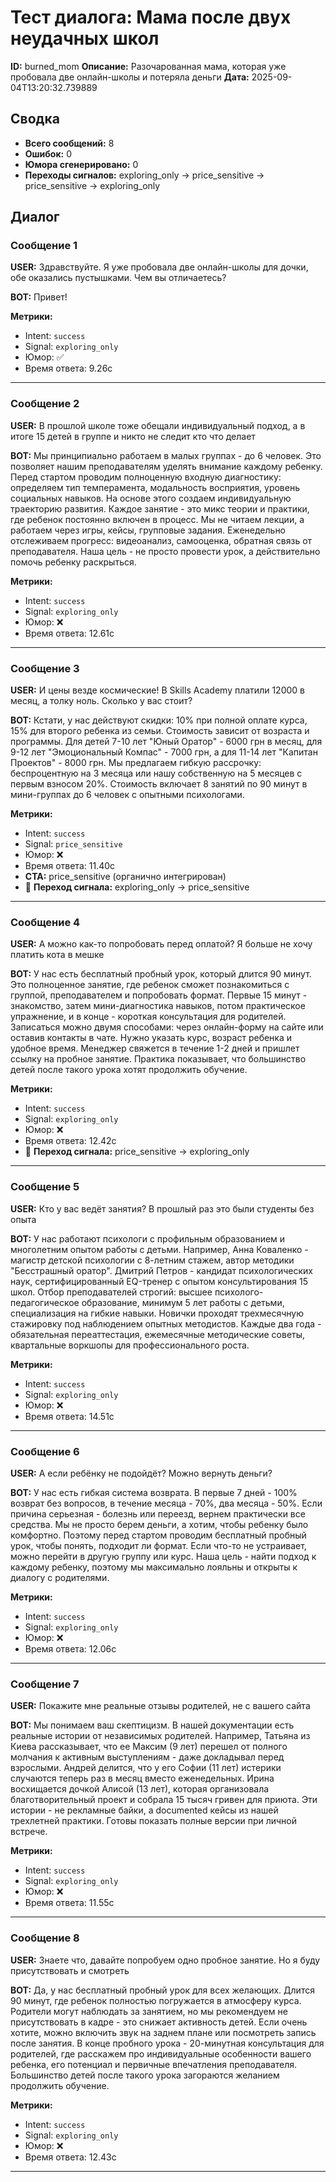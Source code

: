 # Тест диалога: Мама после двух неудачных школ

**ID:** burned_mom
**Описание:** Разочарованная мама, которая уже пробовала две онлайн-школы и потеряла деньги
**Дата:** 2025-09-04T13:20:32.739889

## Сводка

- **Всего сообщений:** 8
- **Ошибок:** 0
- **Юмора сгенерировано:** 0
- **Переходы сигналов:** exploring_only → price_sensitive → price_sensitive → exploring_only

## Диалог

### Сообщение 1

**USER:** Здравствуйте. Я уже пробовала две онлайн-школы для дочки, обе оказались пустышками. Чем вы отличаетесь?

**BOT:** Привет!

**Метрики:**
- Intent: `success`
- Signal: `exploring_only`
- Юмор: ✅
- Время ответа: 9.26с

---

### Сообщение 2

**USER:** В прошлой школе тоже обещали индивидуальный подход, а в итоге 15 детей в группе и никто не следит кто что делает

**BOT:** Мы принципиально работаем в малых группах - до 6 человек. Это позволяет нашим преподавателям уделять внимание каждому ребенку. Перед стартом проводим полноценную входную диагностику: определяем тип темперамента, модальность восприятия, уровень социальных навыков. На основе этого создаем индивидуальную траекторию развития. Каждое занятие - это микс теории и практики, где ребенок постоянно включен в процесс. Мы не читаем лекции, а работаем через игры, кейсы, групповые задания. Еженедельно отслеживаем прогресс: видеоанализ, самооценка, обратная связь от преподавателя. Наша цель - не просто провести урок, а действительно помочь ребенку раскрыться.

**Метрики:**
- Intent: `success`
- Signal: `exploring_only`
- Юмор: ❌
- Время ответа: 12.61с

---

### Сообщение 3

**USER:** И цены везде космические! В Skills Academy платили 12000 в месяц, а толку ноль. Сколько у вас стоит?

**BOT:** Кстати, у нас действуют скидки: 10% при полной оплате курса, 15% для второго ребенка из семьи. Стоимость зависит от возраста и программы. Для детей 7-10 лет "Юный Оратор" - 6000 грн в месяц, для 9-12 лет "Эмоциональный Компас" - 7000 грн, а для 11-14 лет "Капитан Проектов" - 8000 грн. Мы предлагаем гибкую рассрочку: беспроцентную на 3 месяца или нашу собственную на 5 месяцев с первым взносом 20%. Стоимость включает 8 занятий по 90 минут в мини-группах до 6 человек с опытными психологами.

**Метрики:**
- Intent: `success`
- Signal: `price_sensitive`
- Юмор: ❌
- Время ответа: 11.40с
- **CTA:** price_sensitive (органично интегрирован)
- 🔄 **Переход сигнала:** exploring_only → price_sensitive

---

### Сообщение 4

**USER:** А можно как-то попробовать перед оплатой? Я больше не хочу платить кота в мешке

**BOT:** У нас есть бесплатный пробный урок, который длится 90 минут. Это полноценное занятие, где ребенок сможет познакомиться с группой, преподавателем и попробовать формат. Первые 15 минут - знакомство, затем мини-диагностика навыков, потом практическое упражнение, и в конце - короткая консультация для родителей. Записаться можно двумя способами: через онлайн-форму на сайте или оставив контакты в чате. Нужно указать курс, возраст ребенка и удобное время. Менеджер свяжется в течение 1-2 дней и пришлет ссылку на пробное занятие. Практика показывает, что большинство детей после такого урока хотят продолжить обучение.

**Метрики:**
- Intent: `success`
- Signal: `exploring_only`
- Юмор: ❌
- Время ответа: 12.42с
- 🔄 **Переход сигнала:** price_sensitive → exploring_only

---

### Сообщение 5

**USER:** Кто у вас ведёт занятия? В прошлый раз это были студенты без опыта

**BOT:** У нас работают психологи с профильным образованием и многолетним опытом работы с детьми. Например, Анна Коваленко - магистр детской психологии с 8-летним стажем, автор методики "Бесстрашный оратор". Дмитрий Петров - кандидат психологических наук, сертифицированный EQ-тренер с опытом консультирования 15 школ. Отбор преподавателей строгий: высшее психолого-педагогическое образование, минимум 5 лет работы с детьми, специализация на гибкие навыки. Новички проходят трехмесячную стажировку под наблюдением опытных методистов. Каждые два года - обязательная переаттестация, ежемесячные методические советы, квартальные воркшопы для профессионального роста.

**Метрики:**
- Intent: `success`
- Signal: `exploring_only`
- Юмор: ❌
- Время ответа: 14.51с

---

### Сообщение 6

**USER:** А если ребёнку не подойдёт? Можно вернуть деньги?

**BOT:** У нас есть гибкая система возврата. В первые 7 дней - 100% возврат без вопросов, в течение месяца - 70%, два месяца - 50%. Если причина серьезная - болезнь или переезд, вернем практически все средства. Мы не просто берем деньги, а хотим, чтобы ребенку было комфортно. Поэтому перед стартом проводим бесплатный пробный урок, чтобы понять, подходит ли формат. Если что-то не устраивает, можно перейти в другую группу или курс. Наша цель - найти подход к каждому ребенку, поэтому мы максимально лояльны и открыты к диалогу с родителями.

**Метрики:**
- Intent: `success`
- Signal: `exploring_only`
- Юмор: ❌
- Время ответа: 12.06с

---

### Сообщение 7

**USER:** Покажите мне реальные отзывы родителей, не с вашего сайта

**BOT:** Мы понимаем ваш скептицизм. В нашей документации есть реальные истории от независимых родителей. Например, Татьяна из Киева рассказывает, что ее Максим (9 лет) перешел от полного молчания к активным выступлениям - даже докладывал перед взрослыми. Андрей делится, что у его Софии (11 лет) истерики случаются теперь раз в месяц вместо еженедельных. Ирина восхищается дочкой Алисой (13 лет), которая организовала благотворительный проект и собрала 15 тысяч гривен для приюта. Эти истории - не рекламные байки, а documented кейсы из нашей трехлетней практики. Готовы показать полные версии при личной встрече.

**Метрики:**
- Intent: `success`
- Signal: `exploring_only`
- Юмор: ❌
- Время ответа: 11.55с

---

### Сообщение 8

**USER:** Знаете что, давайте попробуем одно пробное занятие. Но я буду присутствовать и смотреть

**BOT:** Да, у нас бесплатный пробный урок для всех желающих. Длится 90 минут, где ребенок полностью погружается в атмосферу курса. Родители могут наблюдать за занятием, но мы рекомендуем не присутствовать в кадре - это снижает активность детей. Если очень хотите, можно включить звук на заднем плане или посмотреть запись после занятия. В конце пробного урока - 20-минутная консультация для родителей, где расскажем про индивидуальные особенности вашего ребенка, его потенциал и первичные впечатления преподавателя. Большинство детей после такого урока загораются желанием продолжить обучение.

**Метрики:**
- Intent: `success`
- Signal: `exploring_only`
- Юмор: ❌
- Время ответа: 12.43с

---

